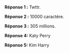 **Réponse 1 :** Twttr.

**Réponse 2 :** 10000 caractére.

**Réponse 3 :** 305 millions.

**Réponse 4:** Katy Perry 

**Réponse 5:** Kim Harry

